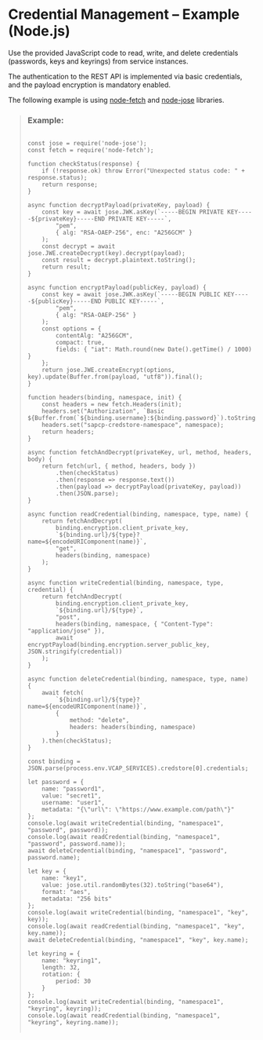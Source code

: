 <!-- loiodecad8fa526c40138d2a6843fb6a82bb -->

# Credential Management – Example \(Node.js\)

Use the provided JavaScript code to read, write, and delete credentials \(passwords, keys and keyrings\) from service instances.



The authentication to the REST API is implemented via basic credentials, and the payload encryption is mandatory enabled.

The following example is using [node-fetch](https://github.com/node-fetch/node-fetch) and [node-jose](https://github.com/cisco/node-jose) libraries.

> ### Example:  
> ```
> 
> const jose = require('node-jose');
> const fetch = require('node-fetch');
> 
> function checkStatus(response) {
>     if (!response.ok) throw Error("Unexpected status code: " + response.status);
>     return response;
> }
> 
> async function decryptPayload(privateKey, payload) {
>     const key = await jose.JWK.asKey(`-----BEGIN PRIVATE KEY-----${privateKey}-----END PRIVATE KEY-----`,
>         "pem",
>         { alg: "RSA-OAEP-256", enc: "A256GCM" }
>     );
>     const decrypt = await jose.JWE.createDecrypt(key).decrypt(payload);
>     const result = decrypt.plaintext.toString();
>     return result;
> }
> 
> async function encryptPayload(publicKey, payload) {
>     const key = await jose.JWK.asKey(`-----BEGIN PUBLIC KEY-----${publicKey}-----END PUBLIC KEY-----`,
>         "pem",
>         { alg: "RSA-OAEP-256" }
>     );
>     const options = {
>         contentAlg: "A256GCM",
>         compact: true,
>         fields: { "iat": Math.round(new Date().getTime() / 1000) }
>     };
>     return jose.JWE.createEncrypt(options, key).update(Buffer.from(payload, "utf8")).final();
> }
> 
> function headers(binding, namespace, init) {
>     const headers = new fetch.Headers(init);
>     headers.set("Authorization", `Basic ${Buffer.from(`${binding.username}:${binding.password}`).toString("base64")}`);
>     headers.set("sapcp-credstore-namespace", namespace);
>     return headers;
> }
> 
> async function fetchAndDecrypt(privateKey, url, method, headers, body) {
>     return fetch(url, { method, headers, body })
>         .then(checkStatus)
>         .then(response => response.text())
>         .then(payload => decryptPayload(privateKey, payload))
>         .then(JSON.parse);
> }
> 
> async function readCredential(binding, namespace, type, name) {
>     return fetchAndDecrypt(
>         binding.encryption.client_private_key,
>         `${binding.url}/${type}?name=${encodeURIComponent(name)}`,
>         "get",
>         headers(binding, namespace)
>     );
> }
> 
> async function writeCredential(binding, namespace, type, credential) {
>     return fetchAndDecrypt(
>         binding.encryption.client_private_key,
>         `${binding.url}/${type}`,
>         "post",
>         headers(binding, namespace, { "Content-Type": "application/jose" }),
>         await encryptPayload(binding.encryption.server_public_key, JSON.stringify(credential))
>     );
> }
> 
> async function deleteCredential(binding, namespace, type, name) {
>     await fetch(
>         `${binding.url}/${type}?name=${encodeURIComponent(name)}`,
>         {
>             method: "delete",
>             headers: headers(binding, namespace)
>         }
>     ).then(checkStatus);
> }
> 
> const binding = JSON.parse(process.env.VCAP_SERVICES).credstore[0].credentials;
> 
> let password = {
>     name: "password1",
>     value: "secret1",
>     username: "user1",
>     metadata: "{\"url\": \"https://www.example.com/path\"}"
> };
> console.log(await writeCredential(binding, "namespace1", "password", password));
> console.log(await readCredential(binding, "namespace1", "password", password.name));
> await deleteCredential(binding, "namespace1", "password", password.name);
> 
> let key = {
>     name: "key1",
>     value: jose.util.randomBytes(32).toString("base64"),
>     format: "aes",
>     metadata: "256 bits"
> };
> console.log(await writeCredential(binding, "namespace1", "key", key));
> console.log(await readCredential(binding, "namespace1", "key", key.name));
> await deleteCredential(binding, "namespace1", "key", key.name);
> 
> let keyring = {
>     name: "keyring1",
>     length: 32,
>     rotation: {
>         period: 30
>     }
> };
> console.log(await writeCredential(binding, "namespace1", "keyring", keyring));
> console.log(await readCredential(binding, "namespace1", "keyring", keyring.name));
> 
> 
> ```


